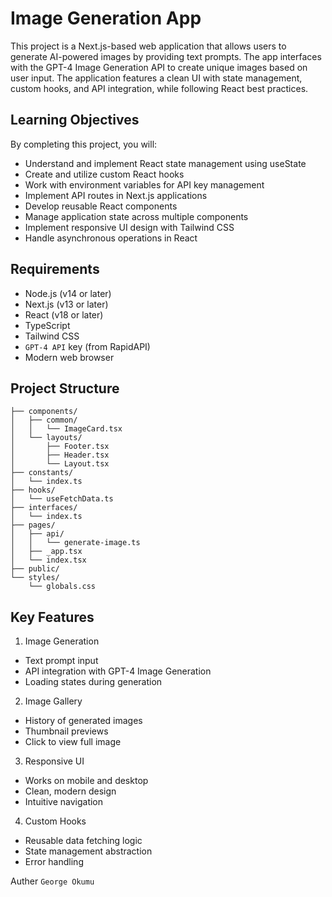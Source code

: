 # Image Generation App
This project is a Next.js-based web application that allows users to generate AI-powered images by providing text prompts. The app interfaces with the GPT-4 Image Generation API to create unique images based on user input. The application features a clean UI with state management, custom hooks, and API integration, while following React best practices.

## Learning Objectives
By completing this project, you will:

- Understand and implement React state management using useState
- Create and utilize custom React hooks
- Work with environment variables for API key management
- Implement API routes in Next.js applications
- Develop reusable React components
- Manage application state across multiple components
- Implement responsive UI design with Tailwind CSS
- Handle asynchronous operations in React

## Requirements
- Node.js (v14 or later)
- Next.js (v13 or later)
- React (v18 or later)
- TypeScript
- Tailwind CSS
- `GPT-4 API` key (from RapidAPI)
- Modern web browser

## Project Structure

```
├── components/
│   ├── common/
│   │   └── ImageCard.tsx
│   └── layouts/
│       ├── Footer.tsx
│       ├── Header.tsx
│       └── Layout.tsx
├── constants/
│   └── index.ts
├── hooks/
│   └── useFetchData.ts
├── interfaces/
│   └── index.ts
├── pages/
│   ├── api/
│   │   └── generate-image.ts
│   ├── _app.tsx
│   └── index.tsx
├── public/
└── styles/
    └── globals.css
```

## Key Features

1. Image Generation

- Text prompt input
- API integration with GPT-4 Image Generation
- Loading states during generation

2. Image Gallery

- History of generated images
- Thumbnail previews
- Click to view full image

3. Responsive UI

- Works on mobile and desktop
- Clean, modern design
- Intuitive navigation
  
4. Custom Hooks

- Reusable data fetching logic
- State management abstraction
- Error handling

Auther `George Okumu`
